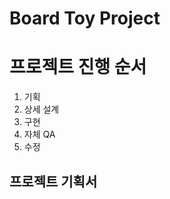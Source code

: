 Board Toy Project
================


# 프로젝트 진행 순서
1. 기획
2. 상세 설계
3. 구현
4. 자체 QA
5. 수정


프로젝트 기획서
------------------------   

[기획서]: https://whispering-school-6df.notion.site/Toy-Project-21c2a3af825d42ba80fed608be92561f?pvs=74 "Notion"
